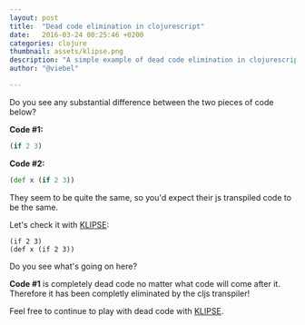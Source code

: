 ```yaml
---
layout: post
title:  "Dead code elimination in clojurescript"
date:   2016-03-24 00:25:46 +0200
categories: clojure
thumbnail: assets/klipse.png
description: "A simple example of dead code elimination in clojurescript, using KLIPSE"
author: "@viebel"

---
```


Do you see any substantial difference between the two pieces of code below?

**Code #1:**

~~~clojure
(if 2 3)
~~~

**Code #2:**

~~~clojure
(def x (if 2 3))
~~~

They seem to be quite the same, so you'd expect their js transpiled code to be the same. 

Let's check it with [KLIPSE][app-url-with-input]: 


~~~klipse-js
(if 2 3)
(def x (if 2 3))
~~~

Do you see what's going on here?

**Code #1** is completely dead code no matter what code will come after it. Therefore it has been completly eliminated by the cljs transpiler!

Feel free to continue to play with dead code with [KLIPSE][app-url-with-input].

[app-url]: http://app.klipse.tech
[app-url-with-input]: http://app.klipse.tech?js_only=1&cljs_in=(if%202%203)%0A(def%20x%20(if%202%203)) 
